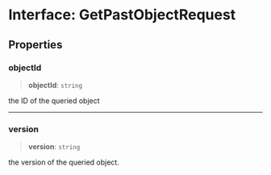 # Interface: GetPastObjectRequest

## Properties

### objectId

> **objectId**: `string`

the ID of the queried object

---

### version

> **version**: `string`

the version of the queried object.

